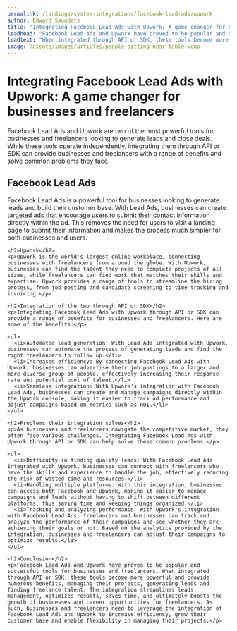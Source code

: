 ```yaml
---
permalink: /landings/system-integrations/facebook-lead-ads/upwork
author: Edward Saunders
title: "Integrating Facebook Lead Ads with Upwork: A game changer for businesses and freelancers"
leadhead: "Facebook Lead Ads and Upwork have proved to be popular and successful tools for businesses and freelancers"
leadtext: "When integrated through API or SDK, these tools become more powerful and provide numerous benefits, managing their projects, generating leads and finding freelance talent. The integration streamlines leads management, optimizes results, saves time, and ultimately boosts the growth of businesses and career opportunities for freelancers. As such, businesses and freelancers need to leverage the integration of Facebook Lead Ads and Upwork to increase efficiency, grow their customer base and enable flexibility in managing their projects."
image: /assets/images/articles/people-sitting-near-table.webp
---
```

<div class="arttext">    <h1>Integrating Facebook Lead Ads with Upwork: A game changer for businesses and freelancers</h1>
    <p>Facebook Lead Ads and Upwork are two of the most powerful tools for businesses and freelancers looking to generate leads and close deals. While these tools operate independently, integrating them through API or SDK can provide businesses and freelancers with a range of benefits and solve common problems they face.</p>
    <h2>Facebook Lead Ads</h2>
    <p>Facebook Lead Ads is a powerful tool for businesses looking to generate leads and build their customer base. With Lead Ads, businesses can create targeted ads that encourage users to submit their contact information directly within the ad. This removes the need for users to visit a landing page to submit their information and makes the process much simpler for both businesses and users.</p>

    <h2>Upwork</h2>
    <p>Upwork is the world's largest online workplace, connecting businesses with freelancers from around the globe. With Upwork, businesses can find the talent they need to complete projects of all sizes, while freelancers can find work that matches their skills and expertise. Upwork provides a range of tools to streamline the hiring process, from job posting and candidate screening to time tracking and invoicing.</p>

    <h2>Integration of the two through API or SDK</h2>
    <p>Integrating Facebook Lead Ads with Upwork through API or SDK can provide a range of benefits for businesses and freelancers. Here are some of the benefits:</p>

    <ul>
      <li>Automated lead generation: With Lead Ads integrated with Upwork, businesses can automate the process of generating leads and find the right freelancers to follow up.</li>
      <li>Increased efficiency: By connecting Facebook Lead Ads with Upwork, businesses can advertise their job postings to a larger and more diverse group of people, effectively increasing their response rate and potential pool of talent.</li>
      <li>Seamless integration: With Upwork's integration with Facebook Lead Ads, businesses can create and manage campaigns directly within the Upwork console, making it easier to track ad performance and adjust campaigns based on metrics such as ROI.</li>
    </ul>

    <h2>Problems their integration solves</h2>
    <p>As businesses and freelancers navigate the competitive market, they often face various challenges. Integrating Facebook Lead Ads with Upwork through API or SDK can help solve these common problems:</p>

    <ul>
      <li>Difficulty in finding quality leads: With Facebook Lead Ads integrated with Upwork, businesses can connect with freelancers who have the skills and experience to handle the job, effectively reducing the risk of wasted time and resources.</li>
      <li>Handling multiple platforms: With this integration, businesses can access both Facebook and Upwork, making it easier to manage campaigns and leads without having to shift between different platforms, thus saving time and keeping things organized.</li>
      <li>Tracking and analyzing performance: With Upwork's integration with Facebook Lead Ads, freelancers and businesses can track and analyze the performance of their campaigns and see whether they are achieving their goals or not. Based on the analytics provided by the integration, businesses and freelancers can adjust their campaigns to optimize results.</li>
    </ul>

    <h2>Conclusion</h2>
    <p>Facebook Lead Ads and Upwork have proved to be popular and successful tools for businesses and freelancers. When integrated through API or SDK, these tools become more powerful and provide numerous benefits, managing their projects, generating leads and finding freelance talent. The integration streamlines leads management, optimizes results, saves time, and ultimately boosts the growth of businesses and career opportunities for freelancers. As such, businesses and freelancers need to leverage the integration of Facebook Lead Ads and Upwork to increase efficiency, grow their customer base and enable flexibility in managing their projects.</p>

</div>